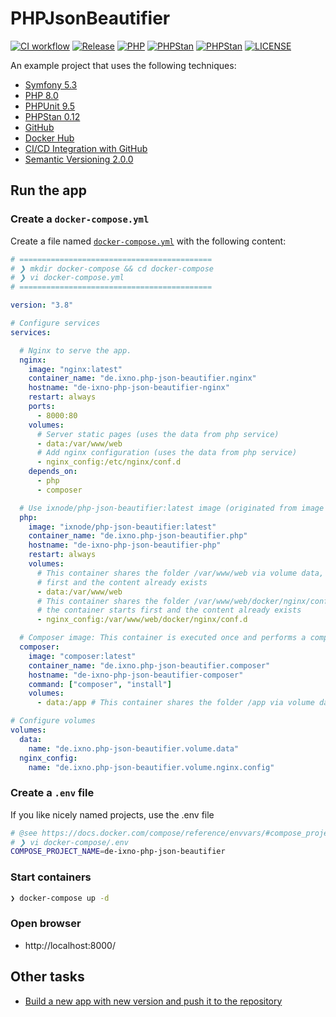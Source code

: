 # PHPJsonBeautifier

[![CI workflow](https://github.com/ixnode/php-json-beautifier/actions/workflows/ci-workflow.yml/badge.svg?branch=main)](https://github.com/ixnode/php-json-beautifier/actions/workflows/ci-workflow.yml)
[![Release](https://img.shields.io/github/v/release/ixnode/php-json-beautifier)](https://github.com/ixnode/php-json-beautifier/releases)
[![PHP](https://img.shields.io/badge/PHP-^8.0-777bb3.svg?logo=php&logoColor=white&labelColor=555555&style=flat)](https://www.php.net/supported-versions.php)
[![PHPStan](https://img.shields.io/badge/PHPStan-Level%208-brightgreen.svg?style=flat)](https://phpstan.org/user-guide/rule-levels)
[![PHPStan](https://img.shields.io/badge/PHPCS-PSR12-brightgreen.svg?style=flat)](https://www.php-fig.org/psr/psr-12/)
[![LICENSE](https://img.shields.io/github/license/ixnode/php-json-beautifier)](https://github.com/ixnode/php-json-beautifier/blob/master/LICENSE.md)

An example project that uses the following techniques:

* [Symfony 5.3](https://symfony.com/doc/current/create_framework/introduction.html)
* [PHP 8.0](https://www.php.net/releases/8.0/de.php)
* [PHPUnit 9.5](https://phpunit.readthedocs.io/en/9.5/)
* [PHPStan 0.12](https://phpstan.org/)
* [GitHub](https://github.com/ixnode)
* [Docker Hub](https://hub.docker.com/repository/docker/ixnode/php)
* [CI/CD Integration with GitHub](https://docs.github.com/en/actions/guides/about-continuous-integration)
* [Semantic Versioning 2.0.0](https://semver.org/lang/de/)

## Run the app



### Create a `docker-compose.yml`

Create a file named [`docker-compose.yml`](https://github.com/ixnode/php-json-beautifier/blob/main/build/docker-compose.yml) with the following content:

```yaml
# ===========================================
# ❯ mkdir docker-compose && cd docker-compose
# ❯ vi docker-compose.yml
# ===========================================

version: "3.8"

# Configure services
services:

  # Nginx to serve the app.
  nginx:
    image: "nginx:latest"
    container_name: "de.ixno.php-json-beautifier.nginx"
    hostname: "de-ixno-php-json-beautifier-nginx"
    restart: always
    ports:
      - 8000:80
    volumes:
      # Server static pages (uses the data from php service)
      - data:/var/www/web
      # Add nginx configuration (uses the data from php service)
      - nginx_config:/etc/nginx/conf.d
    depends_on:
      - php
      - composer

  # Use ixnode/php-json-beautifier:latest image (originated from image php:8.0.11-fpm) with the data it contains
  php:
    image: "ixnode/php-json-beautifier:latest"
    container_name: "de.ixno.php-json-beautifier.php"
    hostname: "de-ixno-php-json-beautifier-php"
    restart: always
    volumes:
      # This container shares the folder /var/www/web via volume data, because the container starts
      # first and the content already exists
      - data:/var/www/web
      # This container shares the folder /var/www/web/docker/nginx/conf.d via volume nginx_config, because
      # the container starts first and the content already exists
      - nginx_config:/var/www/web/docker/nginx/conf.d

  # Composer image: This container is executed once and performs a composer install.
  composer:
    image: "composer:latest"
    container_name: "de.ixno.php-json-beautifier.composer"
    hostname: "de-ixno-php-json-beautifier-composer"
    command: ["composer", "install"]
    volumes:
      - data:/app # This container shares the folder /app via volume data, because it already exists

# Configure volumes
volumes:
  data:
    name: "de.ixno.php-json-beautifier.volume.data"
  nginx_config:
    name: "de.ixno.php-json-beautifier.volume.nginx.config"
```

### Create a `.env` file

If you like nicely named projects, use the .env file

```bash
# @see https://docs.docker.com/compose/reference/envvars/#compose_project_name
# ❯ vi docker-compose/.env
COMPOSE_PROJECT_NAME=de-ixno-php-json-beautifier
```

### Start containers

```bash
❯ docker-compose up -d
```

### Open browser

* http://localhost:8000/

## Other tasks 

* [Build a new app with new version and push it to the repository](build/README.md)